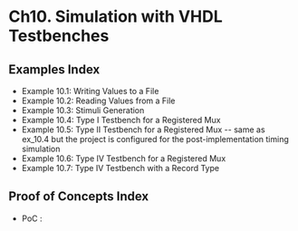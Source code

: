 # Ch10. Simulation with VHDL Testbenches

## Examples Index
* Example 10.1: Writing Values to a File
* Example 10.2: Reading Values from a File
* Example 10.3: Stimuli Generation
* Example 10.4: Type I Testbench for a Registered Mux
* Example 10.5: Type II Testbench for a Registered Mux
-- same as ex_10.4 but the project is configured for the post-implementation timing simulation
* Example 10.6: Type IV Testbench for a Registered Mux
* Example 10.7: Type IV Testbench with a Record Type

## Proof of Concepts Index
* PoC :  
